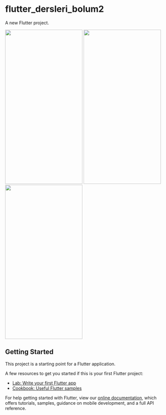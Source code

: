 # flutter_dersleri_bolum2

A new Flutter project.

<img src="https://i.hizliresim.com/1a28u68.png" width="250" height="500">
<img src="https://i.hizliresim.com/6uce0b6.png" width="250" height="500">
<img src="https://i.hizliresim.com/17uog10.png" width="250" height="500">

## Getting Started

This project is a starting point for a Flutter application.

A few resources to get you started if this is your first Flutter project:

- [Lab: Write your first Flutter app](https://flutter.dev/docs/get-started/codelab)
- [Cookbook: Useful Flutter samples](https://flutter.dev/docs/cookbook)

For help getting started with Flutter, view our
[online documentation](https://flutter.dev/docs), which offers tutorials,
samples, guidance on mobile development, and a full API reference.
